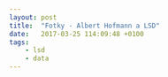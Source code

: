 ```yaml
---
layout: post
title:  "Fotky - Albert Hofmann a LSD"
date:   2017-03-25 114:09:48 +0100
tags: 
    - lsd
    - data
---
```



<blockquote class="imgur-embed-pub" lang="en" data-id="a/Fgndn"><a href="//imgur.com/Fgndn"></a></blockquote><script async src="//s.imgur.com/min/embed.js" charset="utf-8"></script>
<blockquote class="imgur-embed-pub" lang="en" data-id="a/5QX7D"><a href="//imgur.com/5QX7D"></a></blockquote><script async src="//s.imgur.com/min/embed.js" charset="utf-8"></script>
<blockquote class="imgur-embed-pub" lang="en" data-id="a/wUas0"><a href="//imgur.com/wUas0"></a></blockquote><script async src="//s.imgur.com/min/embed.js" charset="utf-8"></script>


